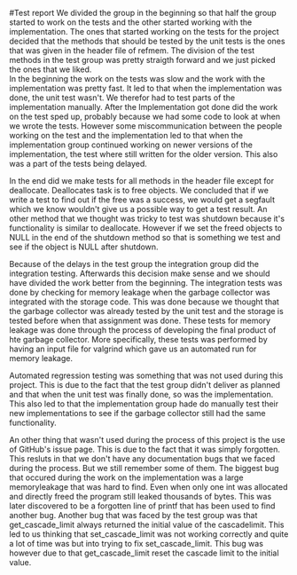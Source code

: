 #Test report
We divided the group in the beginning so that half the group started to work on the tests and the other started working with the implementation. The ones that started working on the tests for the project decided that the methods that should be tested by the unit tests is the ones that was given in the header file of refmem. The division of the test methods in the test group was pretty straigth forward and we just picked the ones that we liked.  
In the beginning the work on the tests was slow and the work with the implementation was pretty fast. It led to that when the implementation was done, the unit test wasn't. We therefor had to test parts of the implementation manually. After the Implementation got done did the work on the test sped up, probably because we had some code to look at when we wrote the tests. However some miscommunication between the people working on the test and the implementation led to that when the implementation group continued working on newer versions of the implementation, the test where still written for the older version. This also was a part of the tests being delayed.    

In the end did we make tests for all methods in the header file except for deallocate. Deallocates task is to free objects. We concluded that if we write a test to find out if the free was a success, we would get a segfault which we know wouldn't give us a possible way to get a test result. An other method that we thought was tricky to test was shutdown because it's functionality is similar to deallocate. However if we set the freed objects to NULL in the end of the shutdown method so that is something we test and see if the object is NULL after shutdown. 

Because of the delays in the test group the integration group did the integration testing. Afterwards this decision make sense and we should have divided the work better from the beginning. The integration tests was done by checking for memory leakage when the garbage collector was integrated with the storage code. This was done because we thought that the garbage collector was already tested by the unit test and the storage is tested before when that assignment was done. These tests for memory leakage was done through the process of developing the final product of hte garbage collector. More specifically, these tests was performed by having an input file for valgrind which gave us an automated run for memory leakage.    

Automated regression testing was something that was not used during this project. This is due to the fact that the test group didn't deliver as planned and that when the unit test was finally done, so was the implementation. This also led to that the implementation group hade do manually test their new implementations to see if the garbage collector still had the same functionality.

An other thing that wasn't used during the process of this project is the use of GitHub's issue page. This is due to the fact that it was simply forgotten. This resluts in that we don't have any documentation bugs that we faced during the process. But we still remember some of them. The biggest bug that occured during the work on the implementation was a large memoryleakage that was hard to find. Even when only one int was allocated and directly freed the program still leaked thousands of bytes. This was later discovered to be a forgotten line of printf that has been used to find another bug.
Another bug that was faced by the test group was that get_cascade_limit always returned the initial value of the cascadelimit. This led to us thinking that set_cascade_limit was not working correctly and quite a lot of time was but into trying to fix set_cascade_limit. This bug was however due to that get_cascade_limit reset the cascade limit to the initial value.
